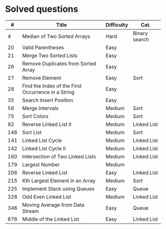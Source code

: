 # Solved questions

| #   | Title                                              | Difficulty | Cat.          |
|-----|----------------------------------------------------|------------|---------------|
| 4   | Median of Two Sorted Arrays                        | Hard       | Binary search |
| 20  | Valid Parentheses                                  | Easy       |               |
| 21  | Merge Two Sorted Lists                             | Easy       |               |
| 26  | Remove Duplicates from Sorted Array                | Easy       |               |
| 27  | Remove Element                                     | Easy       | Sort          |
| 28  | Find the Index of the First Occurrence in a String | Easy       |               |
| 35  | Search Insert Position                             | Easy       |               |
| 56  | Merge Intervals                                    | Medium     | Sort          |
| 75  | Sort Colors                                        | Medium     | Sort          |
| 92  | Reverse Linked List II                             | Medium     | Linked List   |
| 148 | Sort List                                          | Medium     | Sort          |
| 141 | Linked List Cycle                                  | Medium     | Linked List   |
| 142 | Linked List Cycle II                               | Medium     | Linked List   |
| 160 | Intersection of Two Linked Lists                   | Medium     | Linked List   |
| 179 | Largest Number                                     | Medium     |               |
| 206 | Reverse Linked List                                | Easy       | Linked List   |
| 215 | Kth Largest Element in an Array                    | Medium     | Sort          |
| 225 | Implement Stack using Queues                       | Easy       | Queue         |
| 328 | Odd Even Linked List                               | Medium     | Linked List   |
| 346 | Moving Average from Data Stream                    | Easy       | Queue         |
| 876 | Middle of the Linked List                          | Easy       | Linked List   |